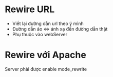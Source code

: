 # Rewire URL
- Viết lại đường dẫn url theo ý mình
- Đường dẫn ảo <=> ánh xạ đến đường dẫn thật
- Phụ thuộc vào webServer
# Rewire với Apache
 Server phải được enable mode_rewrite
 
